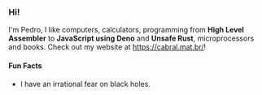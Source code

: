 ### Hi!

I'm Pedro, I like computers, calculators, programming from **High Level Assembler** to **JavaScript using Deno** and **Unsafe Rust**, microprocessors and books. Check out my website at https://cabral.mat.br/!

#### Fun Facts

- I have an irrational fear on black holes.
